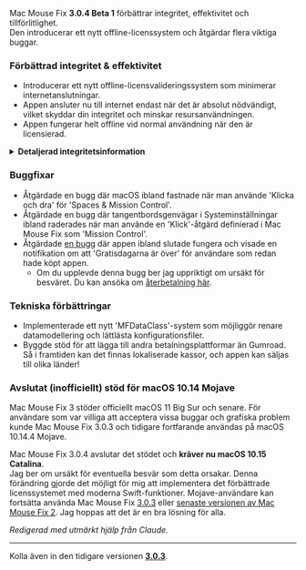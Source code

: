 Mac Mouse Fix **3.0.4 Beta 1** förbättrar integritet, effektivitet och tillförlitlighet.\
Den introducerar ett nytt offline-licenssystem och åtgärdar flera viktiga buggar.

### Förbättrad integritet & effektivitet

- Introducerar ett nytt offline-licensvalideringssystem som minimerar internetanslutningar.
- Appen ansluter nu till internet endast när det är absolut nödvändigt, vilket skyddar din integritet och minskar resursanvändningen.
- Appen fungerar helt offline vid normal användning när den är licensierad.

<details>
<summary><b>Detaljerad integritetsinformation</b></summary>
Tidigare versioner validerade licenser online vid varje start, vilket potentiellt tillät att anslutningsloggar lagrades av tredjepartsservrar (GitHub och Gumroad). Det nya systemet eliminerar onödiga anslutningar – efter den första licensaktiveringen ansluter det endast till internet om lokala licensdata är korrupta.
<br><br>
Även om jag personligen aldrig registrerade något användarbeteende, tillät det tidigare systemet teoretiskt tredjepartsservrar att logga IP-adresser och anslutningstider. Gumroad kunde också logga din licensnyckel och potentiellt koppla den till personlig information som de registrerade om dig när du köpte Mac Mouse Fix.
<br><br>
Jag övervägde inte dessa subtila integritetsfrågor när jag byggde det ursprungliga licenssystemet, men nu är Mac Mouse Fix så privat och internetfri som möjligt!
<br><br>
Se även <a href=https://gumroad.com/privacy>Gumroads integritetspolicy</a> och min <a href=https://github.com/noah-nuebling/mac-mouse-fix/issues/976#issuecomment-2140955801>GitHub-kommentar</a>.

</details>

### Buggfixar

- Åtgärdade en bugg där macOS ibland fastnade när man använde 'Klicka och dra' för 'Spaces & Mission Control'.
- Åtgärdade en bugg där tangentbordsgenvägar i Systeminställningar ibland raderades när man använde en 'Klick'-åtgärd definierad i Mac Mouse Fix som 'Mission Control'.
- Åtgärdade [en bugg](https://github.com/noah-nuebling/mac-mouse-fix/issues?q=state%3Aopen%20label%3A%22%27Free%20days%20are%20over%27%20bug%22) där appen ibland slutade fungera och visade en notifikation om att 'Gratisdagarna är över' för användare som redan hade köpt appen.
    - Om du upplevde denna bugg ber jag uppriktigt om ursäkt för besväret. Du kan ansöka om [återbetalning här](https://redirect.macmousefix.com/?message=&target=mmf-apply-for-refund).

### Tekniska förbättringar

- Implementerade ett nytt 'MFDataClass'-system som möjliggör renare datamodellering och lättlästa konfigurationsfiler.
- Byggde stöd för att lägga till andra betalningsplattformar än Gumroad. Så i framtiden kan det finnas lokaliserade kassor, och appen kan säljas till olika länder!

### Avslutat (inofficiellt) stöd för macOS 10.14 Mojave

Mac Mouse Fix 3 stöder officiellt macOS 11 Big Sur och senare. För användare som var villiga att acceptera vissa buggar och grafiska problem kunde Mac Mouse Fix 3.0.3 och tidigare fortfarande användas på macOS 10.14.4 Mojave.

Mac Mouse Fix 3.0.4 avslutar det stödet och **kräver nu macOS 10.15 Catalina**.\
Jag ber om ursäkt för eventuella besvär som detta orsakar. Denna förändring gjorde det möjligt för mig att implementera det förbättrade licenssystemet med moderna Swift-funktioner. Mojave-användare kan fortsätta använda Mac Mouse Fix [3.0.3](https://github.com/noah-nuebling/mac-mouse-fix/releases/tag/3.0.3) eller [senaste versionen av Mac Mouse Fix 2](https://redirect.macmousefix.com/?target=mmf2-latest). Jag hoppas att det är en bra lösning för alla.

*Redigerad med utmärkt hjälp från Claude.*

---

Kolla även in den tidigare versionen [**3.0.3**](https://github.com/noah-nuebling/mac-mouse-fix/releases/tag/3.0.3).